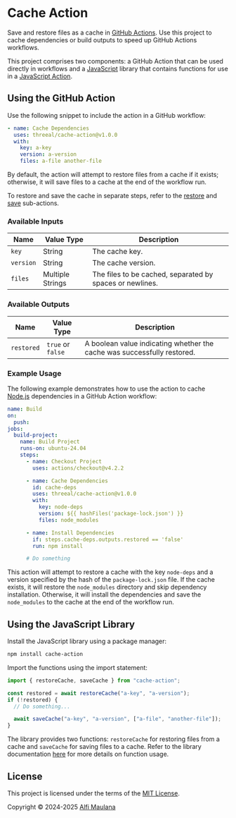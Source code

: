 # Cache Action

Save and restore files as a cache in [GitHub Actions](https://github.com/features/actions). Use this project to cache dependencies or build outputs to speed up GitHub Actions workflows.

This project comprises two components: a GitHub Action that can be used directly in workflows and a [JavaScript](https://developer.mozilla.org/en-US/docs/Web/JavaScript) library that contains functions for use in a [JavaScript Action](https://docs.github.com/en/actions/sharing-automations/creating-actions/creating-a-javascript-action).

## Using the GitHub Action

Use the following snippet to include the action in a GitHub workflow:

```yaml
- name: Cache Dependencies
  uses: threeal/cache-action@v1.0.0
  with:
    key: a-key
    version: a-version
    files: a-file another-file
```

By default, the action will attempt to restore files from a cache if it exists; otherwise, it will save files to a cache at the end of the workflow run.

To restore and save the cache in separate steps, refer to the [restore](https://github.com/threeal/cache-action/tree/v1.0.0/restore) and [save](https://github.com/threeal/cache-action/tree/v1.0.0/save) sub-actions.

### Available Inputs

| Name      | Value Type       | Description                                              |
| --------- | ---------------- | -------------------------------------------------------- |
| `key`     | String           | The cache key.                                           |
| `version` | String           | The cache version.                                       |
| `files`   | Multiple Strings | The files to be cached, separated by spaces or newlines. |

### Available Outputs

| Name       | Value Type        | Description                                                             |
| ---------- | ----------------- | ----------------------------------------------------------------------- |
| `restored` | `true` or `false` | A boolean value indicating whether the cache was successfully restored. |

### Example Usage

The following example demonstrates how to use the action to cache [Node.js](https://nodejs.org/) dependencies in a GitHub Action workflow:

```yaml
name: Build
on:
  push:
jobs:
  build-project:
    name: Build Project
    runs-on: ubuntu-24.04
    steps:
      - name: Checkout Project
        uses: actions/checkout@v4.2.2

      - name: Cache Dependencies
        id: cache-deps
        uses: threeal/cache-action@v1.0.0
        with:
          key: node-deps
          version: ${{ hashFiles('package-lock.json') }}
          files: node_modules

      - name: Install Dependencies
        if: steps.cache-deps.outputs.restored == 'false'
        run: npm install

      # Do something
```

This action will attempt to restore a cache with the key `node-deps` and a version specified by the hash of the `package-lock.json` file. If the cache exists, it will restore the `node_modules` directory and skip dependency installation. Otherwise, it will install the dependencies and save the `node_modules` to the cache at the end of the workflow run.

## Using the JavaScript Library

Install the JavaScript library using a package manager:

```bash
npm install cache-action
```

Import the functions using the import statement:

```js
import { restoreCache, saveCache } from "cache-action";

const restored = await restoreCache("a-key", "a-version");
if (!restored) {
  // Do something...

  await saveCache("a-key", "a-version", ["a-file", "another-file"]);
}
```

The library provides two functions: `restoreCache` for restoring files from a cache and `saveCache` for saving files to a cache. Refer to the library documentation [here](https://threeal.github.io/cache-action/modules.html) for more details on function usage.

## License

This project is licensed under the terms of the [MIT License](./LICENSE).

Copyright © 2024-2025 [Alfi Maulana](https://github.com/threeal)

